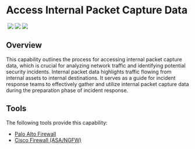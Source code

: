 # Access Internal Packet Capture Data
&nbsp;![](https://img.shields.io/badge/ID-C1109-blue)&nbsp;![](https://img.shields.io/badge/Phase-Preparation_%28P0001%29-blue)&nbsp;![](https://img.shields.io/badge/Category-Network-blue)
## Overview
This capability outlines the process for accessing internal packet capture data, which is crucial for analyzing network traffic and identifying potential security incidents.  Internal packet data highlights traffic flowing from internal assets to internal destinations. It serves as a guide for incident response teams to effectively gather and utilize internal packet capture data during the preparation phase of incident response.

## Tools
The following tools provide this capability:

- [Palo Alto Firewall](../tool/palo-alto-fw/C1109.md)
- [Cisco Firewall (ASA/NGFW)](../tool/cisco-fw/C1109.md)